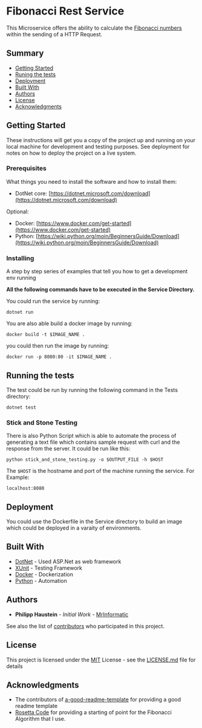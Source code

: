 # Fibonacci Rest Service

This Microservice offers the ability to calculate the [Fibonacci numbers](https://en.wikipedia.org/wiki/Fibonacci_number) within the sending of a HTTP Request.

## Summary

  - [Getting Started](#getting-started)
  - [Runing the tests](#running-the-tests)
  - [Deployment](#deployment)
  - [Built With](#built-with)
  - [Authors](#authors)
  - [License](#license)
  - [Acknowledgments](#acknowledgments)

## Getting Started

These instructions will get you a copy of the project up and running on your local machine for development and testing purposes. See deployment for notes on how to deploy the project on a live system.

### Prerequisites

What things you need to install the software and how to install them:

- DotNet core: [https://dotnet.microsoft.com/download](https://dotnet.microsoft.com/download)

Optional:

- Docker: [https://www.docker.com/get-started](https://www.docker.com/get-started)
- Python: [https://wiki.python.org/moin/BeginnersGuide/Download](https://wiki.python.org/moin/BeginnersGuide/Download)

### Installing

A step by step series of examples that tell you how to get a development env running

**All the following commands have to be executed in the Service Directory.**

You could run the service by running:

    dotnet run

You are also able build a docker image by running:

    docker build -t $IMAGE_NAME .

you could then run the image by running:

    docker run -p 8080:80 -it $IMAGE_NAME .

## Running the tests

The test could be run by running the following command in the Tests directory:

    dotnet test

### Stick and Stone Testing

There is also Python Script which is able to automate the process of generating a text file which contains sample request with curl and the response from the server. It could be run like this:

    python stick_and_stone_testing.py -o $OUTPUT_FILE -h $HOST

The `$HOST` is the hostname and port of the machine running the service. For Example:

    localhost:8080

## Deployment

You could use the Dockerfile in the Service directory to build an image which could be deployed in a varaity of environments.

## Built With

- [DotNet](https://dotnet.microsoft.com/) - Used ASP.Net as web framework
- [XUnit](https://xunit.net/) - Testing Framework
- [Docker](https://www.docker.com/) - Dockerization
- [Python](https://www.python.org/) - Automation

## Authors

  - **Philipp Haustein** - *Initial Work* -
    [MrInformatic](https://github.com/MrInformatic)

See also the list of
[contributors](https://github.com/MrInformatic/FibonacciRestService/contributors)
who participated in this project.

## License

This project is licensed under the [MIT](LICENSE.md)
License - see the [LICENSE.md](LICENSE.md) file for
details

## Acknowledgments

- The contributors of [a-good-readme-template](https://github.com/PurpleBooth/a-good-readme-template) for providing a good readme template
- [Rosetta Code](https://rosettacode.org/wiki/Rosetta_Code) for providing a starting of point for the Fibonacci Algorithm that I use.